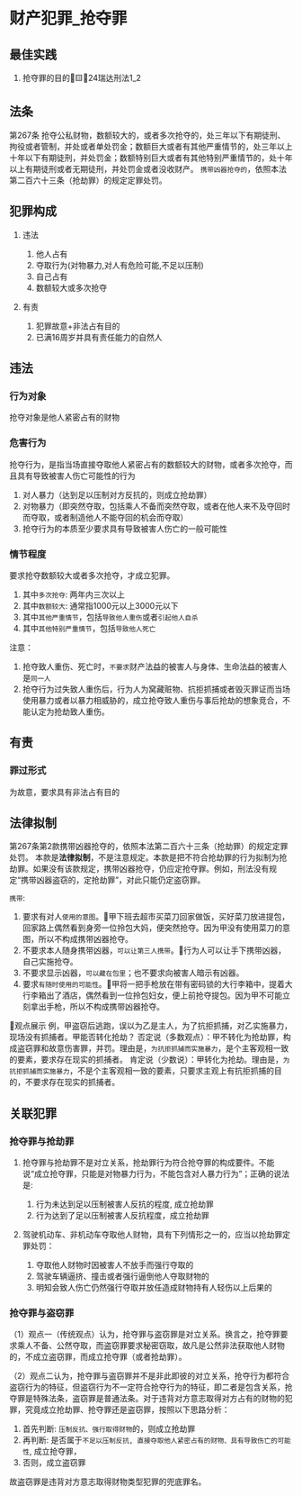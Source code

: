 # 财产犯罪_抢夺罪

## 最佳实践


1. 抢夺罪的目的💛🟨🚪24瑞达刑法1_2

## 法条

第267条 抢夺公私财物，数额较大的，或者多次抢夺的，处三年以下有期徒刑、拘役或者管制，并处或者单处罚金；数额巨大或者有其他严重情节的，处三年以上十年以下有期徒刑，并处罚金；数额特别巨大或者有其他特别严重情节的，处十年以上有期徒刑或者无期徒刑，并处罚金或者没收财产。
`携带凶器抢夺的`，依照本法第二百六十三条（抢劫罪）的规定定罪处罚。

## 犯罪构成

1. 违法
    1. 他人占有
    2. 夺取行为(对物暴力,对人有危险可能,不足以压制)
    3. 自己占有
    4. 数额较大或多次抢夺
2. 有责

    1. 犯罪故意+非法占有目的
    2. 已满16周岁并具有责任能力的自然人

## 违法

### 行为对象

抢夺对象是他人紧密占有的财物

### 危害行为

抢夺行为，是指当场直接夺取他人紧密占有的数额较大的财物，或者多次抢夺，而且具有导致被害人伤亡可能性的行为

1. 对人暴力（达到足以压制对方反抗的，则成立抢劫罪）
2. 对物暴力（即突然夺取，包括乘人不备而突然夺取，或者在他人来不及夺回时而夺取，或者制造他人不能夺回的机会而夺取）
3. 抢夺行为的本质至少要求具有导致被害人伤亡的一般可能性

### 情节程度

要求抢夺数额较大或者多次抢夺，才成立犯罪。

1. 其中`多次抢夺`: 两年内三次以上
2. 其中`数额较大`: 通常指1000元以上3000元以下
3. 其中`其他严重情节`，包括`导致他人重伤`或者`引起他人自杀`
4. 其中`其他特别严重情节`，包括`导致他人死亡`

注意：
1. 抢夺致人重伤、死亡时，`不要求`财产法益的被害人与身体、生命法益的被害人是`同一人`
2. 抢夺行为过失致人重伤后，行为人为窝藏赃物、抗拒抓捕或者毁灭罪证而当场使用暴力或者以暴力相威胁的，成立抢夺致人重伤与事后抢劫的想象竞合，不能认定为抢劫致人重伤。


## 有责

### 罪过形式

为故意，要求具有非法占有目的



## 法律拟制


第267条第2款携带凶器抢夺的，依照本法第二百六十三条（抢劫罪）的规定定罪处罚。
本款是**法律拟制**，不是注意规定。本款是把不符合抢劫罪的行为拟制为抢劫罪。如果没有该款规定，携带凶器抢夺，仍应定抢夺罪。例如，刑法没有规定“携带凶器盗窃的，定抢劫罪”，对此只能仍定盗窃罪。


`携带`: 
1. 要求有对人`使用的意图`。🍐甲下班去超市买菜刀回家做饭，买好菜刀放进提包，回家路上偶然看到身旁一位拎包大妈，便突然抢夺。因为甲没有使用菜刀的意图，所以不构成携带凶器抢夺。
2. 不要求本人随身携带凶器，`可以让第三人携带`。🍐行为人可以让手下携带凶器，自己实施抢夺。
3. 不要求显示凶器，`可以藏在包里`；也不要求向被害人暗示有凶器。
4. 要求`有随时使用的可能性`。🍐甲将一把手枪放在带有密码锁的大行李箱中，提着大行李箱出了酒店，偶然看到一位拎包妇女，便上前抢夺提包。因为甲不可能立刻拿出手枪，所以不构成携带凶器抢夺。

🍐观点展示
例，甲盗窃后逃跑，误以为乙是主人，为了抗拒抓捕，对乙实施暴力，现场没有抓捕者。甲能否转化抢劫？
否定说（多数观点）：甲不转化为抢劫罪，构成盗窃罪和故意伤害罪，并罚。理由是，`为抗拒抓捕而实施暴力`，是个主客观相一致的要素，要求存在现实的抓捕者。
肯定说（少数说）：甲转化为抢劫。理由是，`为抗拒抓捕而实施暴力`，不是个主客观相一致的要素，只要求主观上有抗拒抓捕的目的，不要求存在现实的抓捕者。


## 关联犯罪


### 抢夺罪与抢劫罪


1. 抢夺罪与抢劫罪不是对立关系，抢劫罪行为符合抢夺罪的构成要件。不能说“成立抢夺罪，只能是对物暴力行为，不能包含对人暴力行为”；正确的说法是:
    1. 行为未达到足以压制被害人反抗的程度, 成立抢劫罪
    2. 行为达到了足以压制被害人反抗程度，成立抢劫罪

2. 驾驶机动车、非机动车夺取他人财物，具有下列情形之一的，应当以抢劫罪定罪处罚：
    1. 夺取他人财物时因被害人不放手而强行夺取的
    2. 驾驶车辆逼挤、撞击或者强行逼倒他人夺取财物的
    3. 明知会致人伤亡仍然强行夺取并放任造成财物持有人轻伤以上后果的

### 抢夺罪与盗窃罪

（1）观点一（传统观点）认为，抢夺罪与盗窃罪是对立关系。换言之，抢夺罪要求乘人不备、公然夺取，而盗窃罪要求秘密窃取，故凡是公然非法获取他人财物的，不成立盗窃罪，而成立抢夺罪（或者抢劫罪）。

（2）观点二认为，抢夺罪与盗窃罪并不是非此即彼的对立关系，抢夺行为都符合盗窃行为的特征，但盗窃行为不一定符合抢夺行为的特征，即二者是包含关系，抢夺罪是特殊法条，盗窃罪是普通法条。对于违背对方意志取得对方占有的财物的犯罪，究竟成立抢劫罪、抢夺罪还是盗窃罪，按照以下思路分析：
1. 首先判断: `压制反抗、强行取得财物`的，则成立抢劫罪
2. 再判断: 是否属于`不足以压制反抗, 直接夺取他人紧密占有的财物、具有导致伤亡的可能性`, 成立抢夺罪，
3. 否则，成立盗窃罪

故盗窃罪是违背对方意志取得财物类型犯罪的兜底罪名。

